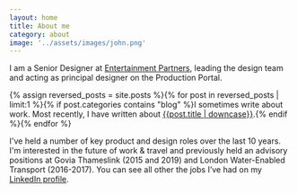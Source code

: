 ```yaml
---
layout: home
title: About me
category: about
image: '../assets/images/john.png'
--- 
```


I am a Senior Designer at [Entertainment Partners][1], leading the design team and acting as principal designer on the Production Portal.

{% assign reversed_posts = site.posts %}{% for post in reversed_posts | limit:1 %}{% if post.categories contains "blog" %}I sometimes write about work. Most recently, I have written about <a href="{{ post.url }}">{{post.title | downcase}}</a>.{% endif %}{% endfor %}


I've held a number of key product and design roles over the last 10 years. I'm interested in the future of work & travel and previously held an advisory positions at Govia Thameslink (2015 and 2019) and London Water-Enabled Transport (2016-2017). You can see all other the jobs I’ve had on my [LinkedIn profile][5].


[1]: http://www.ep.com
[2]: https://wegotpop.com 
[3]: https://www.wegotpop.com/pages/uk/production/
[5]: https://www.linkedin.com/in/johnmahaynes/
[6]: https://www.printersplayhouse.co.uk
[7]: https://www.moarguitars.com
[8]: https://www.thegreatfire.co.uk